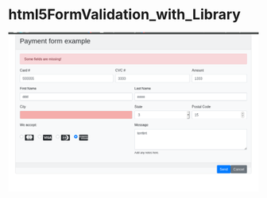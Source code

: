 # html5FormValidation_with_Library
![screenshot](https://github.com/xilen0x/html5FormValidation_with_Library/blob/master/Screenshot%20from%202020-04-14%2010-58-43.png)

